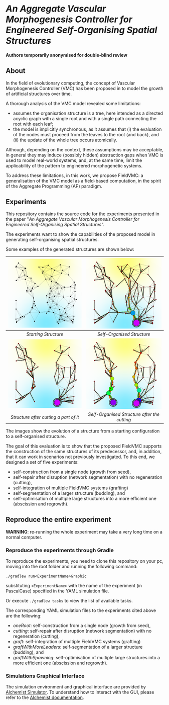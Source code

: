 # _An Aggregate Vascular Morphogenesis Controller for Engineered Self-Organising Spatial Structures_

#### Authors temporarily anonymised for double-blind review

## About

In the field of evolutionary computing, the concept of Vascular Morphogenesis Controller (VMC) 
has been proposed in to model the growth of artificial structures over time.

A thorough analysis of the VMC model revealed some limitations:
- assumes the organisation structure is a tree, here intended as a directed acyclic graph with a single root and with a single path connecting the root with each leaf;
- the model is implicitly synchronous, as it assumes that (i) the evaluation of the nodes must proceed from the leaves to the root (and back), and (ii) the update of the whole tree occurs atomically.
  
Although, depending on the context, these assumptions may be acceptable, in general they may induce (possibly hidden) 
abstraction gaps when VMC is used to model real-world systems, and, at the same time, limit the applicability of the 
pattern to engineered morphogenetic systems.

To address these limitations, in this work, we propose FieldVMC: a generalisation of the VMC model as a field-based 
computation, in the spirit of the Aggregate Programming (AP) paradigm.

## Experiments

This repository contains the source code for the experiments presented in the paper
"_An Aggregate Vascular Morphogenesis Controller for Engineered Self-Organising Spatial Structures_".

The experiments want to show the capabilities of the proposed model in generating self-organising spatial structures.

Some examples of the generated structures are shown below:

|   ![starting_structure](./images/cutting01.png)    |        ![self-organised_structure](./images/cutting19.png)        |
|:--------------------------------------------------:|:-----------------------------------------------------------------:|
|                *Starting Structure*                |                    *Self-Organised Structure*                     |
| ![structure_after_cutting](./images/cutting21.png) | ![self-organised_structure_after_cutting](./images/cutting27.png) |
|       *Structure after cutting a part of it*       |           *Self-Organised Structure after the cutting*            | 

The images show the evolution of a structure from a starting configuration to a self-organised structure.

The goal of this evaluation is to show that the proposed FieldVMC supports the construction of the same structures of its 
predecessor, and, in addition, that it can work in scenarios not previously investigated. 
To this end, we designed a set of five experiments:
- self-construction from a single node (growth from seed),
- self-repair after disruption (network segmentation) with no regeneration (cutting),
- self-integration of multiple FieldVMC systems (grafting)
- self-segmentation of a larger structure (budding), and
- self-optimisation of multiple large structures into a more efficient one (abscission and regrowth).

## Reproduce the entire experiment

**WARNING**: re-running the whole experiment may take a very long time on a normal computer.

### Reproduce the experiments through Gradle

To reproduce the experiments, 
you need to clone this repository on your pc,
moving into the root folder and running the following command:

```shell
./gradlew run<ExperimentName>Graphic
```
substituting `<ExperimentName>` with the name of the experiment (in PascalCase) specified in the YAML simulation file.

Or execute ```./gradlew tasks``` to view the list of available tasks.

The corresponding YAML simulation files to the experiments cited above are the following:
- _oneRoot_: self-construction from a single node (growth from seed),
- _cutting_: self-repair after disruption (network segmentation) with no regeneration (cutting),
- _graft_: self-integration of multiple FieldVMC systems (grafting)
- _graftWithMoreLeaders_: self-segmentation of a larger structure (budding), and
- _graftWithSpawning_: self-optimisation of multiple large structures into a more efficient one (abscission and regrowth).

### Simulations Graphical Interface

The simulation environment and graphical interface are provided by [Alchemist Simulator](https://alchemistsimulator.github.io/index.html).
To understand how to interact with the GUI,
please refer to the [Alchemist documentation](https://alchemistsimulator.github.io/reference/swing/index.html#shortcuts).